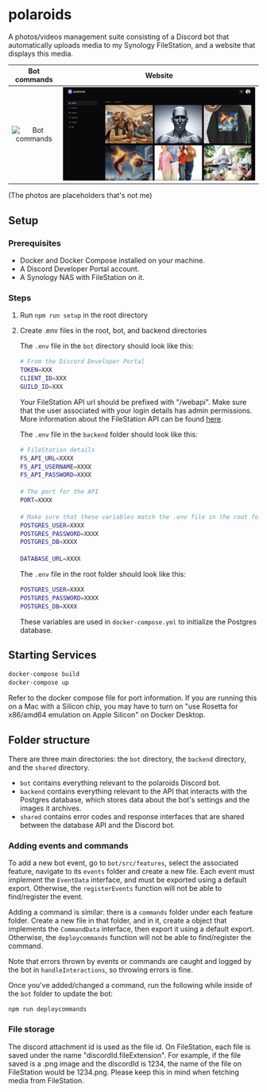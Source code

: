 # polaroids

A photos/videos management suite consisting of a Discord bot that automatically uploads
media to my Synology FileStation, and a website that displays this media.

|             Bot commands             |        Website         |
| :----------------------------------: | :--------------------: |
| ![Bot commands](assets/commands.png) | ![Web](assets/web.png) |

(The photos are placeholders that's not me)

## Setup

### Prerequisites

- Docker and Docker Compose installed on your machine.
- A Discord Developer Portal account.
- A Synology NAS with FileStation on it.

### Steps

1. Run `npm run setup` in the root directory

2. Create .env files in the root, bot, and backend directories

   The `.env` file in the `bot` directory should look like this:

   ```sh
   # From the Discord Developer Portal
   TOKEN=XXX
   CLIENT_ID=XXX
   GUILD_ID=XXX
   ```

   Your FileStation API url should be prefixed with "/webapi". Make sure
   that the user associated with your login details has admin permissions.
   More information about the FileStation API can be found [here](https://global.download.synology.com/download/Document/Software/DeveloperGuide/Package/FileStation/All/enu/Synology_File_Station_API_Guide.pdf).

   The `.env` file in the `backend` folder should look like this:

   ```sh
   # FileStation details
   FS_API_URL=XXXX
   FS_API_USERNAME=XXXX
   FS_API_PASSWORD=XXXX

   # The port for the API
   PORT=XXXX

   # Make sure that these variables match the .env file in the root folder.
   POSTGRES_USER=XXXX
   POSTGRES_PASSWORD=XXXX
   POSTGRES_DB=XXXX

   DATABASE_URL=XXXX
   ```

   The `.env` file in the root folder should look like this:

   ```sh
   POSTGRES_USER=XXXX
   POSTGRES_PASSWORD=XXXX
   POSTGRES_DB=XXXX
   ```

   These variables are used in `docker-compose.yml` to initialize the Postgres database.

## Starting Services

```bash
docker-compose build
docker-compose up
```

Refer to the docker compose file for port information. If you are running this
on a Mac with a Silicon chip, you may have to turn on "use Rosetta for x86/amd64
emulation on Apple Silicon" on Docker Desktop.

## Folder structure

There are three main directories: the `bot` directory, the `backend` directory, and the
`shared` directory.

- `bot` contains everything relevant to the polaroids Discord bot.
- `backend` contains everything relevant to the API that interacts with the
  Postgres database, which stores data about the bot's settings and the images
  it archives.
- `shared` contains error codes and response interfaces that are shared between
  the database API and the Discord bot.

### Adding events and commands

To add a new bot event, go to `bot/src/features`, select the associated
feature, navigate to its `events` folder and create a new file. Each event
must implement the `EventData` interface, and must be exported using a default
export. Otherwise, the `registerEvents` function will not be able to
find/register the event.

Adding a command is similar: there is a `commands` folder under each feature
folder. Create a new file in that folder, and in it, create a object that
implements the `CommandData` interface, then export it using a default export.
Otherwise, the `deploycommands` function will not be able to find/register the
command.

Note that errors thrown by events or commands are caught and logged by the bot
in `handleInteractions`, so throwing errors is fine.

Once you've added/changed a command, run the following while inside of the `bot`
folder to update the bot:

```
npm run deploycommands
```

### File storage

The discord attachment id is used as the file id. On FileStation, each file is
saved under the name "discordId.fileExtension". For example, if the file saved
is a .png image and the discordId is 1234, the name of the file on FileStation
would be 1234.png. Please keep this in mind when fetching media from
FileStation.
